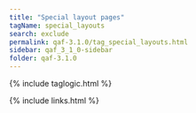 ```yaml
---
title: "Special layout pages"
tagName: special_layouts
search: exclude
permalink: qaf-3.1.0/tag_special_layouts.html
sidebar: qaf_3_1_0-sidebar
folder: qaf-3.1.0
---
```


{% include taglogic.html %}

{% include links.html %}
